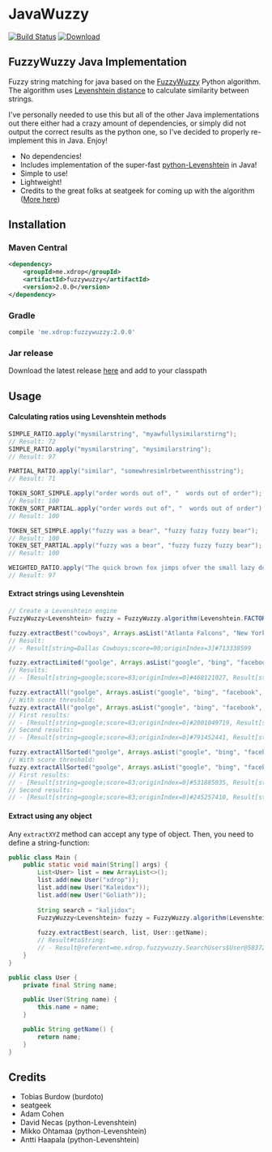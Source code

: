 # JavaWuzzy
[![Build Status](https://travis-ci.org/xdrop/fuzzywuzzy.svg?branch=master)](https://travis-ci.org/xdrop/fuzzywuzzy)  [ ![Download](https://api.bintray.com/packages/xdrop/FuzzyWuzzy-Java/fuzzywuzzy/images/download.svg?version=2.0.0) ](https://github.com/xdrop/fuzzywuzzy/releases)

## FuzzyWuzzy Java Implementation
Fuzzy string matching for java based on the [FuzzyWuzzy](https://github.com/seatgeek/fuzzywuzzy) Python algorithm. The algorithm uses [Levenshtein distance](https://en.wikipedia.org/wiki/Levenshtein_distance) to calculate similarity between strings.

I've personally needed to use this but all of the other Java implementations out there either had a crazy amount of
dependencies, or simply did not output the correct results as the python one, so I've decided to properly re-implement
this in Java. Enjoy!


* No dependencies!
* Includes implementation of the super-fast [python-Levenshtein](https://github.com/ztane/python-Levenshtein/) in Java!
* Simple to use!
* Lightweight!
* Credits to the great folks at seatgeek for coming up with the algorithm ([More here](http://chairnerd.seatgeek.com/fuzzywuzzy-fuzzy-string-matching-in-python/))


## Installation
### Maven Central
```xml
<dependency>
    <groupId>me.xdrop</groupId>
    <artifactId>fuzzywuzzy</artifactId>
    <version>2.0.0</version>
</dependency>
```

### Gradle
```gradle
compile 'me.xdrop:fuzzywuzzy:2.0.0'
```

### Jar release
Download the latest release [here](https://github.com/xdrop/fuzzywuzzy/releases) and add to your classpath

## Usage

#### Calculating ratios using Levenshtein methods
```java
SIMPLE_RATIO.apply("mysmilarstring", "myawfullysimilarstirng");
// Result: 72
SIMPLE_RATIO.apply("mysmilarstring", "mysimilarstring");
// Result: 97

PARTIAL_RATIO.apply("similar", "somewhresimlrbetweenthisstring");
// Result: 71

TOKEN_SORT_SIMPLE.apply("order words out of", "  words out of order");
// Result: 100
TOKEN_SORT_PARTIAL.apply("order words out of", "  words out of order");
// Result: 100

TOKEN_SET_SIMPLE.apply("fuzzy was a bear", "fuzzy fuzzy fuzzy bear");
// Result: 100
TOKEN_SET_PARTIAL.apply("fuzzy was a bear", "fuzzy fuzzy fuzzy bear");
// Result: 100

WEIGHTED_RATIO.apply("The quick brown fox jimps ofver the small lazy dog", "the quick brown fox jumps over the small lazy dog");
// Result: 97
```

#### Extract strings using Levenshtein
```java
// Create a Levenshtein engine
FuzzyWuzzy<Levenshtein> fuzzy = FuzzyWuzzy.algorithm(Levenshtein.FACTORY);

fuzzy.extractBest("cowboys", Arrays.asList("Atlanta Falcons", "New York Jets", "New York Giants", "Dallas Cowboys"));
// Result:
// - Result[string=Dallas Cowboys;score=90;originIndex=3]#713338599

fuzzy.extractLimited("goolge", Arrays.asList("google", "bing", "facebook", "linkedin", "twitter", "googleplus", "bingnews", "plexoogl"), 3);
// Results:
// - [Result[string=google;score=83;originIndex=0]#468121027, Result[string=googleplus;score=75;originIndex=5]#1804094807, Result[string=plexoogl;score=43;originIndex=7]#951007336]

fuzzy.extractAll("goolge", Arrays.asList("google", "bing", "facebook", "linkedin", "twitter", "googleplus", "bingnews", "plexoogl"));
// With score threshold:
fuzzy.extractAll("goolge", Arrays.asList("google", "bing", "facebook", "linkedin", "twitter", "googleplus", "bingnews", "plexoogl"), 40);
// First results:
// - [Result[string=google;score=83;originIndex=0]#2001049719, Result[string=bing;score=23;originIndex=1]#1528902577, Result[string=facebook;score=29;originIndex=2]#1927950199, Result[string=linkedin;score=29;originIndex=3]#868693306, Result[string=twitter;score=15;originIndex=4]#1746572565, Result[string=googleplus;score=75;originIndex=5]#989110044, Result[string=bingnews;score=29;originIndex=6]#424058530, Result[string=plexoogl;score=43;originIndex=7]#321001045]
// Second results:
// - [Result[string=google;score=83;originIndex=0]#791452441, Result[string=googleplus;score=75;originIndex=5]#834600351, Result[string=plexoogl;score=43;originIndex=7]#471910020]

fuzzy.extractAllSorted("goolge", Arrays.asList("google", "bing", "facebook", "linkedin", "twitter", "googleplus", "bingnews", "plexoogl"));
// With score threshold:
fuzzy.extractAllSorted("goolge", Arrays.asList("google", "bing", "facebook", "linkedin", "twitter", "googleplus", "bingnews", "plexoogl"), 40);
// First results:
// - [Result[string=google;score=83;originIndex=0]#531885035, Result[string=googleplus;score=75;originIndex=5]#1418481495, Result[string=plexoogl;score=43;originIndex=7]#303563356, Result[string=bingnews;score=29;originIndex=6]#135721597, Result[string=linkedin;score=29;originIndex=3]#142257191, Result[string=facebook;score=29;originIndex=2]#1044036744, Result[string=bing;score=23;originIndex=1]#1826771953, Result[string=twitter;score=15;originIndex=4]#1406718218]
// Second results:
// - [Result[string=google;score=83;originIndex=0]#245257410, Result[string=googleplus;score=75;originIndex=5]#1705736037, Result[string=plexoogl;score=43;originIndex=7]#455659002]
```

#### Extract using any object
Any `extractXYZ` method can accept any type of object. Then, you need to define a string-function:
```java
public class Main {
    public static void main(String[] args) {
        List<User> list = new ArrayList<>();
        list.add(new User("xdrop"));
        list.add(new User("Kaleidox"));
        list.add(new User("Goliath"));
        
        String search = "kaljidox";
        FuzzyWuzzy<Levenshtein> fuzzy = FuzzyWuzzy.algorithm(Levenshtein.FACTORY);
        
        fuzzy.extractBest(search, list, User::getName);
        // Result#toString:
        // - Result@referent=me.xdrop.fuzzywuzzy.SearchUsers$User@58372a00[string=Kaleidox;score=88;originIndex=1]#81628611
    }
}

public class User {
    private final String name;

    public User(String name) {
        this.name = name;
    }

    public String getName() {
        return name;
    }
}
```


## Credits

- Tobias Burdow (burdoto)
- seatgeek
- Adam Cohen
- David Necas (python-Levenshtein)
- Mikko Ohtamaa (python-Levenshtein)
- Antti Haapala (python-Levenshtein)
